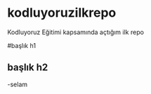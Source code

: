 # kodluyoruzilkrepo
Kodluyoruz Eğitimi kapsamında açtığım ilk repo

#başlık h1
## başlık h2

-selam
